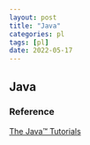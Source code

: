 ```yaml
---
layout: post
title: "Java"
categories: pl
tags: [pl]
date: 2022-05-17
---
```


## Java


### Reference
[The Java™ Tutorials](https://docs.oracle.com/javase/tutorial/)  
